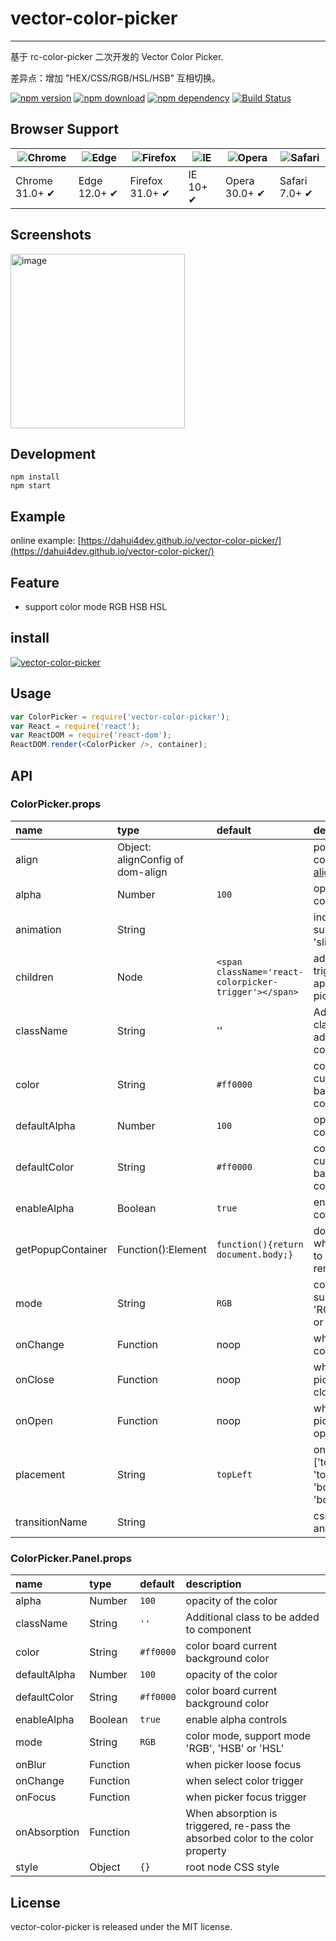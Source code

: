 # vector-color-picker

---

基于 rc-color-picker 二次开发的 Vector Color Picker.

差异点：增加 "HEX/CSS/RGB/HSL/HSB" 互相切换。

[![npm version](http://img.shields.io/npm/v/vector-color-picker.svg)](https://www.npmjs.org/package/vector-color-picker)
[![npm download](http://img.shields.io/npm/dm/vector-color-picker.svg)](https://www.npmjs.org/package/vector-color-picker)
[![npm dependency](https://david-dm.org/react-component/color-picker.svg)](https://david-dm.org/react-component/color-picker)
[![Build Status](https://travis-ci.org/react-component/color-picker.svg?branch=master)](https://travis-ci.org/react-component/color-picker)

## Browser Support

| ![Chrome](https://raw.github.com/alrra/browser-logos/master/src/chrome/chrome_48x48.png) | ![Edge](https://raw.github.com/alrra/browser-logos/master/src/edge/edge_48x48.png) | ![Firefox](https://raw.github.com/alrra/browser-logos/master/src/firefox/firefox_48x48.png) | ![IE](https://raw.github.com/alrra/browser-logos/master/src/archive/internet-explorer_9-11/internet-explorer_9-11_48x48.png) | ![Opera](https://raw.github.com/alrra/browser-logos/master/src/opera/opera_48x48.png) | ![Safari](https://raw.github.com/alrra/browser-logos/master/src/safari/safari_48x48.png) |
|------------------------------------------------------------------------------------------|------------------------------------------------------------------------------------|---------------------------------------------------------------------------------------------|------------------------------------------------------------------------------------------------------------------------------|---------------------------------------------------------------------------------------|------------------------------------------------------------------------------------------|
| Chrome 31.0+ ✔                                                                           | Edge 12.0+ ✔                                                                       | Firefox 31.0+ ✔                                                                             | IE 10+ ✔                                                                                                                     | Opera 30.0+ ✔                                                                         | Safari 7.0+ ✔                                                                            |

## Screenshots

<img width="279" alt="image" src="https://user-images.githubusercontent.com/6160798/195413518-18c79ae9-9238-487d-87ae-5618c065f10a.png">

## Development

```
npm install
npm start
```

## Example

online example: [https://dahui4dev.github.io/vector-color-picker/](https://dahui4dev.github.io/vector-color-picker/)

## Feature

- support color mode RGB HSB HSL

## install

[![vector-color-picker](https://nodei.co/npm/vector-color-picker.png)](https://npmjs.org/package/vector-color-picker)

## Usage

```js
var ColorPicker = require('vector-color-picker');
var React = require('react');
var ReactDOM = require('react-dom');
ReactDOM.render(<ColorPicker />, container);
```

## API

### ColorPicker.props

| name              | type                             | default                                               | description                                                              |
|:------------------|:---------------------------------|:------------------------------------------------------|:-------------------------------------------------------------------------|
| align             | Object: alignConfig of dom-align |                                                       | popup 's align config [dom-align](https://github.com/yiminghe/dom-align) |
| alpha             | Number                           | `100`                                                 | opacity of the color                                                     |
| animation         | String                           |                                                       | index.css support 'slide-up'                                             |
| children          | Node                             | `<span className='react-colorpicker-trigger'></span>` | additional trigger appended to picker                                    |
| className         | String                           | ''                                                    | Aditional class to be added to component                                 |
| color             | String                           | `#ff0000`                                             | color board current background color                                     |
| defaultAlpha      | Number                           | `100`                                                 | opacity of the color                                                     |
| defaultColor      | String                           | `#ff0000`                                             | color board current background color                                     |
| enableAlpha       | Boolean                          | `true`                                                | enable alpha controls                                                    |
| getPopupContainer | Function():Element               | `function(){return document.body;}`                   | dom node where picker to be rendered into                                |
| mode              | String                           | `RGB`                                                 | color mode, support mode 'RGB', 'HSB' or 'HSL'                           |
| onChange          | Function                         | noop                                                  | when select color                                                        |
| onClose           | Function                         | noop                                                  | when color picker popup close                                            |
| onOpen            | Function                         | noop                                                  | when color picker popup open                                             |
| placement         | String                           | `topLeft`                                             | one of ['topLeft', 'topRight', 'bottomLeft', 'bottomRight']              |
| transitionName    | String                           |                                                       | css class for animation                                                  |

### ColorPicker.Panel.props

| name         | type     | default   | description                                                                    |
|:-------------|:---------|:----------|:-------------------------------------------------------------------------------|
| alpha        | Number   | `100`     | opacity of the color                                                           |
| className    | String   | `''`      | Additional class to be added to component                                      |
| color        | String   | `#ff0000` | color board current background color                                           |
| defaultAlpha | Number   | `100`     | opacity of the color                                                           |
| defaultColor | String   | `#ff0000` | color board current background color                                           |
| enableAlpha  | Boolean  | `true`    | enable alpha controls                                                          |
| mode         | String   | `RGB`     | color mode, support mode 'RGB', 'HSB' or 'HSL'                                 |
| onBlur       | Function |           | when picker loose focus                                                        |
| onChange     | Function |           | when select color trigger                                                      |
| onFocus      | Function |           | when picker focus trigger                                                      |
| onAbsorption | Function |           | When absorption is triggered, re-pass the absorbed color to the color property |
| style        | Object   | `{}`      | root node CSS style                                                            |

## License

vector-color-picker is released under the MIT license.
